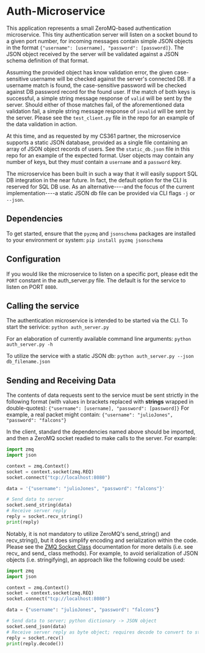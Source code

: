 # Auth-Microservice
This application represents a small ZeroMQ-based authentication microservice. This tiny authentication server will listen on a socket bound to a given port number, for incoming messages contain simple JSON objects in the format `{"username": [username], "password": [password]}`. The JSON object received by the server will be validated against a JSON schema definition of that format. 

Assuming the provided object has know validation error, the given case-sensitive username will be checked against the server's connected DB. If a username match is found, the case-sensitive password will be checked against DB password record for the found user. If the match of both keys is successful, a simple string message response of `valid` will be sent by the server. Should either of those matches fail, of the aforementioned data validation fail, a simple string message response of `invalid` will be sent by the server. Please see the `test_client.py` file in the repo for an example of the data validation in action. 

At this time, and as requested by my CS361 partner, the microservice supports a static JSON database, provided as a single file containing an array of JSON object records of users. See the `static_db.json` file in this repo for an example of the expected format. User objects may contain any number of keys, but they *must* contain a `username` and a `password` key. 

The microservice has been built in such a way that it will easily support SQL DB integration in the near future. In fact, the default option for the CLI is reserved for SQL DB use. As an alternative----and the focus of the current implementation----a static JSON db file can be provided via CLI flags `-j` or `--json`.

## Dependencies
To get started, ensure that the `pyzmq` and `jsonschema` packages are installed to your environment or system:
```pip install pyzmq jsonschema```

## Configuration

If you would like the microservice to listen on a specific port, please edit the `PORT` constant in the auth_server.py file. The default is for the service to listen on PORT `8080`.

## Calling the service

The authentication microservice is intended to be started via the CLI. To start the serivice:
```python auth_server.py```

For an elaboration of currently available command line arguments:
```python auth_server.py -h```

To utilize the service with a static JSON db: 
```python auth_server.py --json db_filename.json```

## Sending and Receiving Data

The contents of data requests sent to the service must be sent strictly in the following format (with values in brackets replaced with **strings** wrapped in double-quotes):
`{"username": [username], "password": [password]}`
For example, a real packet might contain:
`{"username": "julioJones", "password": "falcons"}`

In the client, standard the dependencies named above should be imported, and then a ZeroMQ socket readied to make calls to the server. For example:
```python 
import zmq
import json

context = zmq.Context()
socket = context.socket(zmq.REQ)
socket.connect("tcp://localhost:8080")

data = '{"username": "julioJones", "password": "falcons"}'

# Send data to server
socket.send_string(data)
# Receive server reply
reply = socket.recv_string()
print(reply)
```

Notably, it is not mandatory to utilize ZeroMQ's send_string() and recv_string(), but it does simplify encoding and serialization within the code. Please see the [ZMQ Socket Class](https://pyzmq.readthedocs.io/en/latest/api/zmq.html#zmq.Socket) documentation for more details (i.e. see recv_ and send_ class methods). For example, to avoid serialization of JSON objects (i.e. stringifying), an approach like the following could be used:

```python 
import zmq
import json

context = zmq.Context()
socket = context.socket(zmq.REQ)
socket.connect("tcp://localhost:8080")

data = {"username": "julioJones", "password": "falcons"}

# Send data to server; python dictionary -> JSON object
socket.send_json(data)
# Receive server reply as byte object; requires decode to convert to string
reply = socket.recv()
print(reply.decode())
```
